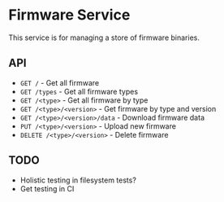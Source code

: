 # Firmware Service

This service is for managing a store of firmware binaries.

## API

* `GET /` - Get all firmware
* `GET /types` - Get all firmware types
* `GET /<type>` - Get all firmware by type
* `GET /<type>/<version>` - Get firmware by type and version
* `GET /<type>/<version>/data` - Download firmware data
* `PUT /<type>/<version>` - Upload new firmware
* `DELETE /<type>/<version>` - Delete firmware

## TODO

* Holistic testing in filesystem tests?
* Get testing in CI
